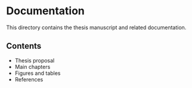 # Documentation

This directory contains the thesis manuscript and related documentation.

## Contents
- Thesis proposal
- Main chapters
- Figures and tables
- References